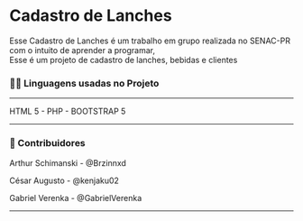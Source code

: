 <div>
  <h1>Cadastro de Lanches</h1>
  <p>Esse Cadastro de Lanches é um trabalho em grupo realizada no SENAC-PR com o intuito de aprender a programar,<br>
  Esse é um projeto de cadastro de lanches, bebidas e clientes  
  </p>
  <h3>🧑‍💻 Linguagens usadas no Projeto</h3>
  <hr>
  <p>HTML 5 - PHP - BOOTSTRAP 5</p>
  <hr>
  <h3>👥 Contribuidores</h3>
  <p>Arthur Schimanski - @Brzinnxd</p>
  <p>César Augusto - @kenjaku02 </p>
  <p>Gabriel Verenka - @GabrielVerenka</p>
  <hr>
  
</div>
